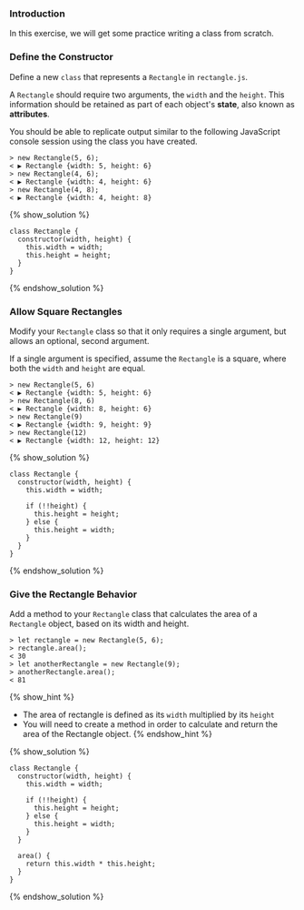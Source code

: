 ### Introduction

In this exercise, we will get some practice writing a class from scratch.

### Define the Constructor

Define a new `class` that represents a `Rectangle` in `rectangle.js`.

A `Rectangle` should require two arguments, the `width` and the `height`.
This information should be retained as part of each object's **state**, also
known as **attributes**.

You should be able to replicate output similar to the following JavaScript
console session using the class you have created.

```no-highlight
> new Rectangle(5, 6);
< ▶ Rectangle {width: 5, height: 6}
> new Rectangle(4, 6);
< ▶ Rectangle {width: 4, height: 6}
> new Rectangle(4, 8);
< ▶ Rectangle {width: 4, height: 8}
```

{% show_solution %}
```no-highlight
class Rectangle {
  constructor(width, height) {
    this.width = width;
    this.height = height;
  }
}
```
{% endshow_solution %}

### Allow Square Rectangles

Modify your `Rectangle` class so that it only requires a single argument, but
allows an optional, second argument.

If a single argument is specified, assume the `Rectangle` is a square, where
both the `width` and `height` are equal.

```no-highlight
> new Rectangle(5, 6)
< ▶ Rectangle {width: 5, height: 6}
> new Rectangle(8, 6)
< ▶ Rectangle {width: 8, height: 6}
> new Rectangle(9)
< ▶ Rectangle {width: 9, height: 9}
> new Rectangle(12)
< ▶ Rectangle {width: 12, height: 12}
```

{% show_solution %}
```no-highlight
class Rectangle {
  constructor(width, height) {
    this.width = width;

    if (!!height) {
      this.height = height;
    } else {
      this.height = width;
    }
  }
}
```
{% endshow_solution %}

### Give the Rectangle Behavior

Add a method to your `Rectangle` class that calculates the area of a `Rectangle`
object, based on its width and height.

```no-highlight
> let rectangle = new Rectangle(5, 6);
> rectangle.area();
< 30
> let anotherRectangle = new Rectangle(9);
> anotherRectangle.area();
< 81
```

{% show_hint %}
* The area of rectangle is defined as its `width` multiplied by its `height`
* You will need to create a method in order to calculate and return the area of
  the Rectangle object.
{% endshow_hint %}

{% show_solution %}
```no-highlight
class Rectangle {
  constructor(width, height) {
    this.width = width;

    if (!!height) {
      this.height = height;
    } else {
      this.height = width;
    }
  }

  area() {
    return this.width * this.height;
  }
}
```
{% endshow_solution %}
